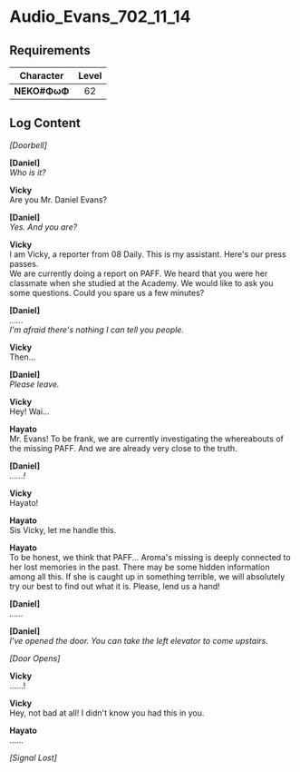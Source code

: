 # Audio_Evans_702_11_14
## Requirements
| Character  |Level|
|------------|:---:|
|**NEKO#ΦωΦ**| 62  |

## Log Content
*\[Doorbell\]*

**[Daniel]**<br>
*Who is it?*

**Vicky**<br>
Are you Mr. Daniel Evans?

**[Daniel]**<br>
*Yes. And you are?*

**Vicky**<br>
I am Vicky, a reporter from 08 Daily. This is my assistant. Here's our press passes.<br>
We are currently doing a report on PAFF. We heard that you were her classmate when she studied at the Academy. We would like to ask you some questions. Could you spare us a few minutes?

**[Daniel]**<br>
*......<br>
I'm afraid there's nothing I can tell you people.*

**Vicky**<br>
Then...

**[Daniel]**<br>
*Please leave.*

**Vicky**<br>
Hey! Wai...

**Hayato**<br>
Mr. Evans! To be frank, we are currently investigating the whereabouts of the missing PAFF. And we are already very close to the truth.

**[Daniel]**<br>
*......!*

**Vicky**<br>
Hayato!

**Hayato**<br>
Sis Vicky, let me handle this.

**Hayato**<br>
To be honest, we think that PAFF... Aroma's missing is deeply connected to her lost memories in the past. There may be some hidden information among all this. If she is caught up in something terrible, we will absolutely try our best to find out what it is. Please, lend us a hand!

**[Daniel]**<br>
*……*

**[Daniel]**<br>
*I've opened the door. You can take the left elevator to come upstairs.*

*\[Door Opens\]*

**Vicky**<br>
......!

**Vicky**<br>
Hey, not bad at all! I didn't know you had this in you.

**Hayato**<br>
......

*[Signal Lost]*
